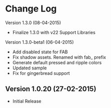 Change Log
==========
Version 1.3.0 (08-04-2015)
* Finalize 1.3.0 with v22 Support Libraries

Version 1.3.0-beta1 (06-04-2015)
* Add disabled state for FAB
* Fix shadow assets. Renamed with fab_ prefix
* Generate default pressed and ripple colors
* Updated sample
* Fix for gingerbread support

Version 1.0.20 (27-02-2015)
-------------
* Initial Release
